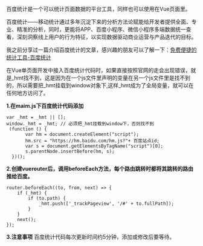 百度统计是一个可以统计页面数据的平台工具，同样也可以使用在Vue页面里。

百度统计——移动统计通过多年沉淀下来的分析方法论赋能给开发者提供全面、专业、精准的分析，同时，更能将APP、百度小程序、微信小程序多端数据统一查看，深刻洞察线上用户的行为特征，以实现数据驱动商业运营与产品迭代的目标。

我之前分享过一篇介绍百度统计的文章，感兴趣的朋友可以了解一下：[免费便捷的统计工具-百度统计](https://www.jianshu.com/p/45db6f15a954)

在Vue单页面开发中接入百度统计代码时，如果直接按照官网的走会出现错误，就是_hmt找不到，这是因为在一个js文件里声明的变量在另一个js文件里是找不到的，所以需要把_hmt挂载到window对象下,这样_hmt成为了全局变量，就可以在任何地方访问了。

**1.在maim.js下百度统计代码添加**

```
var _hmt = _hmt || [];
window._hmt = _hmt; // 必须把_hmt挂载到window下，否则找不到
 (function () {
       var hm = document.createElement("script");
       hm.src = "https://hm.baidu.com/hm.js?"+ 百度站点id;
       var s = document.getElementsByTagName("script")[0];
       s.parentNode.insertBefore(hm, s);
  })();
```

**2.创建vuerouter后，调用beforeEach方法，每个路由跳转时都将其跳转的路由推给百度。**

```
router.beforeEach((to, from, next) => {
    if (_hmt) {
        if (to.path) {
            _hmt.push(['_trackPageview', '/#' + to.fullPath]);
        }
    }
    next();
});
```

**3.注意事项**
百度统计代码每次更新时间约5分钟，添加或修改后要等待。
